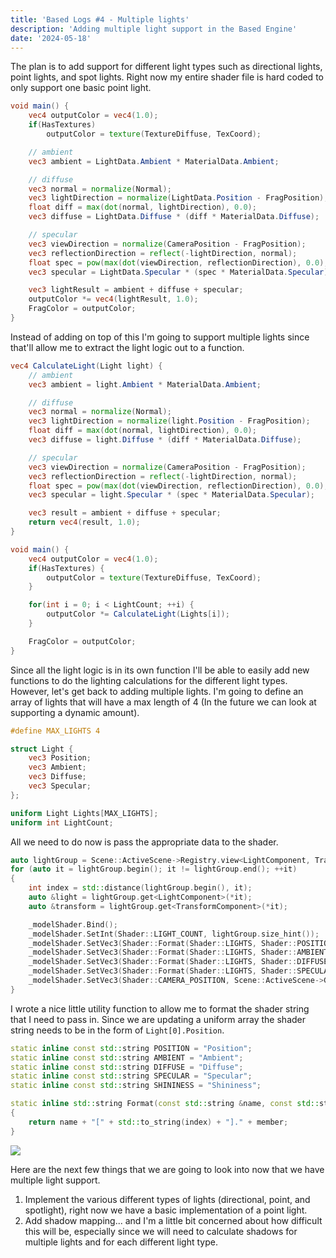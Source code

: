 ```yaml
---
title: 'Based Logs #4 - Multiple lights'
description: 'Adding multiple light support in the Based Engine'
date: '2024-05-18'
---
```


The plan is to add support for different light types such as directional lights, point lights, and spot lights. Right now my entire shader file is hard coded to only support one basic point light.

```glsl
void main() {
    vec4 outputColor = vec4(1.0);
    if(HasTextures)
        outputColor = texture(TextureDiffuse, TexCoord);

    // ambient
    vec3 ambient = LightData.Ambient * MaterialData.Ambient;

    // diffuse
    vec3 normal = normalize(Normal);
    vec3 lightDirection = normalize(LightData.Position - FragPosition);
    float diff = max(dot(normal, lightDirection), 0.0);
    vec3 diffuse = LightData.Diffuse * (diff * MaterialData.Diffuse);

    // specular
    vec3 viewDirection = normalize(CameraPosition - FragPosition);
    vec3 reflectionDirection = reflect(-lightDirection, normal);
    float spec = pow(max(dot(viewDirection, reflectionDirection), 0.0), MaterialData.Shininess);
    vec3 specular = LightData.Specular * (spec * MaterialData.Specular);

    vec3 lightResult = ambient + diffuse + specular;
    outputColor *= vec4(lightResult, 1.0);
    FragColor = outputColor;
}
```

Instead of adding on top of this I'm going to support multiple lights since that'll allow me to extract the light logic out to a function.

```glsl
vec4 CalculateLight(Light light) {
    // ambient
    vec3 ambient = light.Ambient * MaterialData.Ambient;

    // diffuse
    vec3 normal = normalize(Normal);
    vec3 lightDirection = normalize(light.Position - FragPosition);
    float diff = max(dot(normal, lightDirection), 0.0);
    vec3 diffuse = light.Diffuse * (diff * MaterialData.Diffuse);

    // specular
    vec3 viewDirection = normalize(CameraPosition - FragPosition);
    vec3 reflectionDirection = reflect(-lightDirection, normal);
    float spec = pow(max(dot(viewDirection, reflectionDirection), 0.0), MaterialData.Shininess);
    vec3 specular = light.Specular * (spec * MaterialData.Specular);

    vec3 result = ambient + diffuse + specular;
    return vec4(result, 1.0);
}

void main() {
    vec4 outputColor = vec4(1.0);
    if(HasTextures) {
        outputColor = texture(TextureDiffuse, TexCoord);
    }

    for(int i = 0; i < LightCount; ++i) {
        outputColor *= CalculateLight(Lights[i]);
    }

    FragColor = outputColor;
}
```

Since all the light logic is in its own function I'll be able to easily add new functions to do the lighting calculations for the different light types. However, let's get back to adding multiple lights. I'm going to define an array of lights that will have a max length of 4 (In the future we can look at supporting a dynamic amount).

```glsl
#define MAX_LIGHTS 4

struct Light {
    vec3 Position;
    vec3 Ambient;
    vec3 Diffuse;
    vec3 Specular;
};

uniform Light Lights[MAX_LIGHTS];
uniform int LightCount;
```

All we need to do now is pass the appropriate data to the shader.

```cpp
auto lightGroup = Scene::ActiveScene->Registry.view<LightComponent, TransformComponent>();
for (auto it = lightGroup.begin(); it != lightGroup.end(); ++it)
{
    int index = std::distance(lightGroup.begin(), it);
    auto &light = lightGroup.get<LightComponent>(*it);
    auto &transform = lightGroup.get<TransformComponent>(*it);

    _modelShader.Bind();
    _modelShader.SetInt(Shader::LIGHT_COUNT, lightGroup.size_hint());
    _modelShader.SetVec3(Shader::Format(Shader::LIGHTS, Shader::POSITION, index), transform.Position);
    _modelShader.SetVec3(Shader::Format(Shader::LIGHTS, Shader::AMBIENT, index), light.Ambient);
    _modelShader.SetVec3(Shader::Format(Shader::LIGHTS, Shader::DIFFUSE, index), light.Diffuse);
    _modelShader.SetVec3(Shader::Format(Shader::LIGHTS, Shader::SPECULAR, index), light.Specular);
    _modelShader.SetVec3(Shader::CAMERA_POSITION, Scene::ActiveScene->GetCamera().GetPosition());
}
```

I wrote a nice little utility function to allow me to format the shader string that I need to pass in. Since we are updating a uniform array the shader string needs to be in the form of `Light[0].Position`.

```cpp
static inline const std::string POSITION = "Position";
static inline const std::string AMBIENT = "Ambient";
static inline const std::string DIFFUSE = "Diffuse";
static inline const std::string SPECULAR = "Specular";
static inline const std::string SHININESS = "Shininess";

static inline std::string Format(const std::string &name, const std::string &member, const int &index)
{
    return name + "[" + std::to_string(index) + "]." + member;
}
```

<Img src="two-lights.jpg" caption="Two different lights!!" />

Here are the next few things that we are going to look into now that we have multiple light support.

1. Implement the various different types of lights (directional, point, and spotlight), right now we have a basic implementation of a point light.
2. Add shadow mapping... and I'm a little bit concerned about how difficult this will be, especially since we will need to calculate shadows for multiple lights and for each different light type.

<Spotify src="track/5gBmgd5XNkvIkg8bqDAdG9?si=9bc19353653f40e0" />
